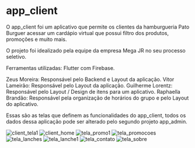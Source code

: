 # app_client


O app_client foi um aplicativo que permite os clientes da hamburgueria Pato Burguer acessar um cardápio virtual que possui filtro dos produtos, promoções e muito mais.

O projeto foi idealizado pela equipe da empresa Mega JR no seu processo seletivo.

Ferramentas utilizadas: Flutter com Firebase.

Zeus Moreira: Responsável pelo Backend e Layout da aplicação. Vitor Lameirão: Responsável pelo Layout da aplicação. Guilherme Lorentz: Responsável pelo Layout / Design de itens para um aplicativo. Raphaella Brandão: Responsável pela organização de horários do grupo e pelo Layout do aplicativo.

Essas são as telas que definem as funcionalidades do app_client, todos os dados dessa aplicação pode ser alterado pelo segundo projeto app_admin.

![client_tela1](https://user-images.githubusercontent.com/59962413/138548833-27270b5d-05fc-4815-8efb-a6db8b63b0d6.jpg)
![client_home](https://user-images.githubusercontent.com/59962413/138549270-fb99086f-c5ab-48c5-80d6-6d515349e7b0.jpg)
![tela_promo1](https://user-images.githubusercontent.com/59962413/138549309-8d98b3c7-3e35-461f-97d2-41889594eebe.jpg)
![tela_promocoes](https://user-images.githubusercontent.com/59962413/138549329-4c0f06ec-9ade-418d-be1a-af60e5450d8e.jpg)
![tela_lanches](https://user-images.githubusercontent.com/59962413/138549358-7b99c240-c573-49f7-adeb-dbd90561f8b2.jpg)
![tela_lanche1](https://user-images.githubusercontent.com/59962413/138549359-8f2bd361-4eff-44bb-bf58-890a5820ae78.jpg)
![tela_contato](https://user-images.githubusercontent.com/59962413/138549385-cb477a6c-a703-4799-95f5-d59fe3316343.jpg)
![tela_sobre](https://user-images.githubusercontent.com/59962413/138549395-ec2a8587-71d4-4344-ba04-28ac3d387de0.jpg)
